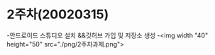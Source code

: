 # 2주차(20020315)
-안드로이드 스튜디오 설치 &&깃허브 가입 및 저장소 생성
-<img width "40" height="50" src="./png/2주차과제.png"></img>

